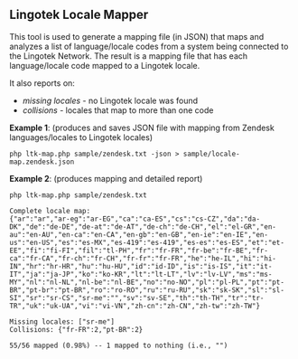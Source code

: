 ## Lingotek Locale Mapper ##

This tool is used to generate a mapping file (in JSON) that maps and analyzes a list of language/locale codes from a system being connected to the Lingotek Network.  The result is a mapping file that has each language/locale code mapped to a Lingotek locale. 

It also reports on: 

* *missing locales* - no Lingotek locale was found
* *collisions* - locales that map to more than one code



**Example 1**: (produces and saves JSON file with mapping from Zendesk languages/locales to Lingotek locales)

```
php ltk-map.php sample/zendesk.txt -json > sample/locale-map.zendesk.json
```

**Example 2**: (produces mapping and detailed report)

```
php ltk-map.php sample/zendesk.txt
```

```
Complete locale map:
{"ar":"ar","ar-eg":"ar-EG","ca":"ca-ES","cs":"cs-CZ","da":"da-DK","de":"de-DE","de-at":"de-AT","de-ch":"de-CH","el":"el-GR","en-au":"en-AU","en-ca":"en-CA","en-gb":"en-GB","en-ie":"en-IE","en-us":"en-US","es":"es-MX","es-419":"es-419","es-es":"es-ES","et":"et-EE","fi":"fi-FI","fil":"tl-PH","fr":"fr-FR","fr-be":"fr-BE","fr-ca":"fr-CA","fr-ch":"fr-CH","fr-fr":"fr-FR","he":"he-IL","hi":"hi-IN","hr":"hr-HR","hu":"hu-HU","id":"id-ID","is":"is-IS","it":"it-IT","ja":"ja-JP","ko":"ko-KR","lt":"lt-LT","lv":"lv-LV","ms":"ms-MY","nl":"nl-NL","nl-be":"nl-BE","no":"no-NO","pl":"pl-PL","pt":"pt-BR","pt-br":"pt-BR","ro":"ro-RO","ru":"ru-RU","sk":"sk-SK","sl":"sl-SI","sr":"sr-CS","sr-me":"","sv":"sv-SE","th":"th-TH","tr":"tr-TR","uk":"uk-UA","vi":"vi-VN","zh-cn":"zh-CN","zh-tw":"zh-TW"}

Missing locales: ["sr-me"]
Collisions: {"fr-FR":2,"pt-BR":2}

55/56 mapped (0.98%) -- 1 mapped to nothing (i.e., "")
```